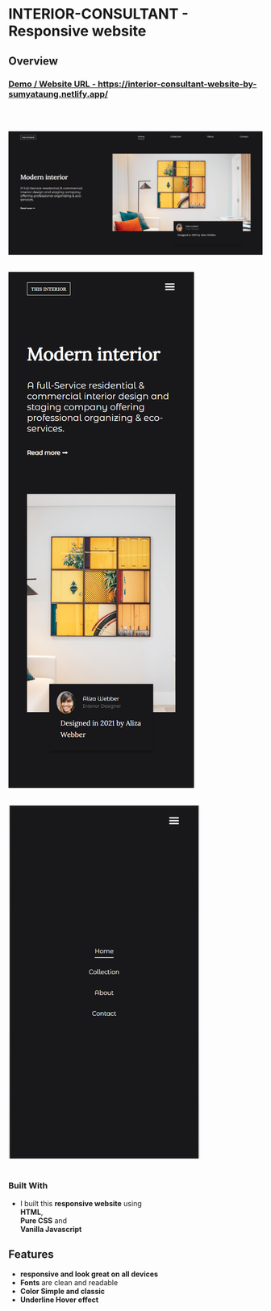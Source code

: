 # INTERIOR-CONSULTANT - Responsive website

## Overview

<h3>
    <a href="https://interior-consultant-website-by-sumyataung.netlify.app/">
 Demo / Website URL - https://interior-consultant-website-by-sumyataung.netlify.app/
    </a>
</h3>

<br/>
<br/>

![](Demo/large-screen.png)
<br/>
<br/>

![](Demo/small-screen.png)
<br/>
<br/>

![](Demo/small-screen-nav.png)
<br/>
<br/>

### Built With

- I built this **responsive website** using <br/>
  **HTML**, <br/>
  **Pure CSS** and <br/>
  **Vanilla Javascript** <br/>

## Features

- **responsive and look great on all devices**
- **Fonts** are clean and readable
- **Color Simple and classic**
- **Underline Hover effect**
